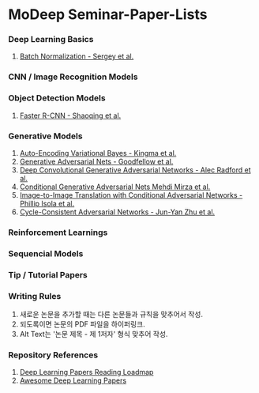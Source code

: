 # MoDeep Seminar-Paper-Lists

### Deep Learning Basics
1. [Batch Normalization - Sergey et al.](https://arxiv.org/pdf/1502.03167.pdf)

### CNN / Image Recognition Models

### Object Detection Models
1. [Faster R-CNN - Shaoqing et al.](https://arxiv.org/pdf/1506.01497.pdf)

### Generative Models
1. [Auto-Encoding Variational Bayes - Kingma et al.](https://arxiv.org/pdf/1312.6114.pdf)
2. [Generative Adversarial Nets - Goodfellow et al.](https://arxiv.org/pdf/1406.2661.pdf)
3. [Deep Convolutional Generative Adversarial Networks - Alec Radford et al.](https://arxiv.org/pdf/1511.06434.pdf)
4. [Conditional Generative Adversarial Nets Mehdi Mirza et al.](https://arxiv.org/pdf/1411.1784.pdf)
5. [Image-to-Image Translation with Conditional Adversarial Networks - Phillip Isola et al.](https://arxiv.org/pdf/1611.07004.pdf)
6. [Cycle-Consistent Adversarial Networks - Jun-Yan Zhu et al.](https://arxiv.org/pdf/1703.10593.pdf)

### Reinforcement Learnings

### Sequencial Models

### Tip / Tutorial Papers

### Writing Rules
1. 새로운 논문을 추가할 때는 다른 논문들과 규칙을 맞추어서 작성.
2. 되도록이면 논문의 PDF 파일을 하이퍼링크.
3. Alt Text는 '논문 제목 - 제 1저자' 형식 맞추어 작성.

### Repository References
1. [Deep Learning Papers Reading Loadmap](https://github.com/songrotek/Deep-Learning-Papers-Reading-Roadmap)
2. [Awesome Deep Learning Papers](https://github.com/terryum/awesome-deep-learning-papers)